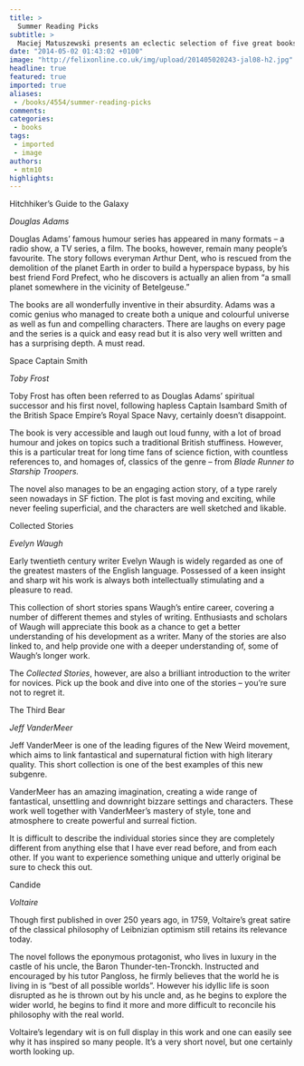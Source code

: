 ```yaml
---
title: >
  Summer Reading Picks
subtitle: >
  Maciej Matuszewski presents an eclectic selection of five great books to help you help you relax during the busy revision period
date: "2014-05-02 01:43:02 +0100"
image: "http://felixonline.co.uk/img/upload/201405020243-jal08-h2.jpg"
headline: true
featured: true
imported: true
aliases:
 - /books/4554/summer-reading-picks
comments:
categories:
 - books
tags:
 - imported
 - image
authors:
 - mtm10
highlights:
---
```


Hitchhiker’s Guide to the Galaxy

_Douglas Adams_

Douglas Adams’ famous humour series has appeared in many formats – a radio show, a TV series, a film. The books, however, remain many people’s favourite. The story follows everyman Arthur Dent, who is rescued from the demolition of the planet Earth in order to build a hyperspace bypass, by his best friend Ford Prefect, who he discovers is actually an alien from “a small planet somewhere in the vicinity of Betelgeuse.”

The books are all wonderfully inventive in their absurdity. Adams was a comic genius who managed to create both a unique and colourful universe as well as fun and compelling characters. There are laughs on every page and the series is a quick and easy read but it is also very well written and has a surprising depth. A must read.

Space Captain Smith

_Toby Frost_

Toby Frost has often been referred to as Douglas Adams’ spiritual successor and his first novel, following hapless Captain Isambard Smith of the British Space Empire’s Royal Space Navy, certainly doesn’t disappoint.

The book is very accessible and laugh out loud funny, with a lot of broad humour and jokes on topics such a traditional British stuffiness. However, this is a particular treat for long time fans of science fiction, with countless references to, and homages of, classics of the genre – from _Blade Runner _to_ Starship Troopers._

The novel also manages to be an engaging action story, of a type rarely seen nowadays in SF fiction. The plot is fast moving and exciting, while never feeling superficial, and the characters are well sketched and likable.

Collected Stories

_Evelyn Waugh_

Early twentieth century writer Evelyn Waugh is widely regarded as one of the greatest masters of the English language. Possessed of a keen insight and sharp wit his work is always both intellectually stimulating and a pleasure to read.

This collection of short stories spans Waugh’s entire career, covering a number of different themes and styles of writing. Enthusiasts and scholars of Waugh will appreciate this book as a chance to get a better understanding of his development as a writer. Many of the stories are also linked to, and help provide one with a deeper understanding of, some of Waugh’s longer work.

The _Collected Stories_, however, are also a brilliant introduction to the writer for novices. Pick up the book and dive into one of the stories – you’re sure not to regret it.

The Third Bear

_Jeff VanderMeer_

Jeff VanderMeer is one of the leading figures of the New Weird movement, which aims to link fantastical and supernatural fiction with high literary quality. This short collection is one of the best examples of this new subgenre.

VanderMeer has an amazing imagination, creating a wide range of fantastical, unsettling and downright bizzare settings and characters. These work well together with VanderMeer’s mastery of style, tone and atmosphere to create powerful and surreal fiction.

It is difficult to describe the individual stories since they are completely different from anything else that I have ever read before, and from each other. If you want to experience something unique and utterly original be sure to check this out.

Candide

_Voltaire_

Though first published in over 250 years ago, in 1759, Voltaire’s great satire of the classical philosophy of Leibnizian optimism still retains its relevance today.

The novel follows the eponymous protagonist, who lives in luxury in the castle of his uncle, the Baron Thunder-ten-Tronckh. Instructed and encouraged by his tutor Pangloss, he firmly believes that the world he is living in is “best of all possible worlds”. However his idyllic life is soon disrupted as he is thrown out by his uncle and, as he begins to explore the wider world, he begins to find it more and more difficult to reconcile his philosophy with the real world.

Voltaire’s legendary wit is on full display in this work and one can easily see why it has inspired so many people. It’s a very short novel, but one certainly worth looking up.
